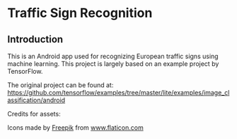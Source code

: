 # Traffic Sign Recognition

## Introduction

This is an Android app used for recognizing European traffic signs using machine learning.
This project is largely based on an example project by TensorFlow. 

The original project can be found at:
https://github.com/tensorflow/examples/tree/master/lite/examples/image_classification/android


Credits for assets:

<div>Icons made by <a href="https://www.flaticon.com/authors/freepik" title="Freepik">Freepik</a> from <a href="https://www.flaticon.com/" title="Flaticon">www.flaticon.com</a></div>
